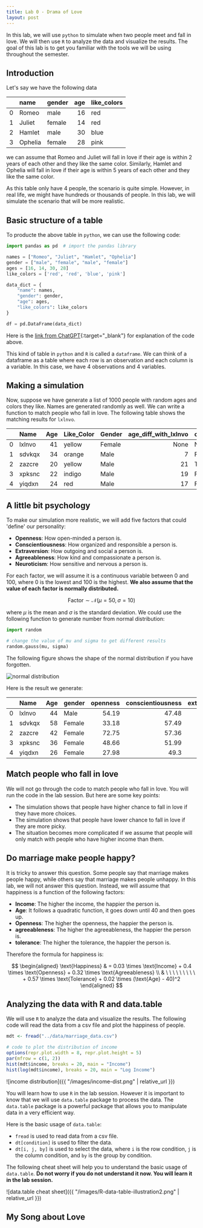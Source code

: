 ```yaml
---
title: Lab 0 - Drama of Love
layout: post
---
```


In this lab, we will use `python` to simulate when two people meet and fall in love. We will then use `R` to analyze the data and visualize the results. The goal of this lab is to get you familiar with the tools we will be using throughout the semester.


## Introduction

Let's say we have the following data

|    | name    | gender   |   age | like_colors   |
|---:|:--------|:---------|------:|:--------------|
|  0 | Romeo   | male     |    16 | red           |
|  1 | Juliet  | female   |    14 | red           |
|  2 | Hamlet  | male     |    30 | blue          |
|  3 | Ophelia | female   |    28 | pink          |


we can assume that Romeo and Juliet will fall in love if their age is within 2 years of each other and they like the same color. Similarly, Hamlet and Ophelia will fall in love if their age is within 5 years of each other and they like the same color.

As this table only have 4 people, the scenario is quite simple. However, in real life, we might have hundreds or thousands of people. In this lab, we will simulate the scenario that will be more realistic.


## Basic structure of a table

To producte the above table in `python`, we can use the following code:

```python
import pandas as pd  # import the pandas library

names = ["Romeo", "Juliet", "Hamlet", "Ophelia"]
gender = ["male", "female", "male", "female"]
ages = [16, 14, 30, 28]
like_colors = ['red', 'red', 'blue', 'pink']

data_dict = {
    "name": names,
    "gender": gender,
    "age": ages,
    "like_colors": like_colors
}

df = pd.DataFrame(data_dict)
```

Here is the [link from ChatGPT](https://chat.openai.com/share/64661c26-5f92-4ffd-b8cb-62ac8f535a60){:target="_blank"} for explanation of the code above.

This kind of table in `python` and `R` is called a `dataframe`. We can think of a dataframe as a table where each row is an observation and each column is a variable. In this case, we have 4 observations and 4 variables.

## Making a simulation

Now, suppose we have generate a list of 1000 people with random ages and colors they like. Names are generated randomly as well. We can write a function to match people who fall in love. The following table shows the matching results for `lxlnvo`.

|    | Name   |   Age | Like_Color   | Gender   |   age_diff_with_lxlnvo | color_match_with_lxlnvo   |
|---:|:-------|------:|:-------------|:---------|-----------------------:|:--------------------------|
|  0 | lxlnvo |    41 | yellow       | Female   |     None                   |                None           |
|  1 | sdvkqx |    34 | orange       | Male     |                      7 | False                     |
|  2 | zazcre |    20 | yellow       | Male     |                     21 | True                      |
|  3 | xpksnc |    22 | indigo       | Male     |                     19 | False                     |
|  4 | yiqdxn |    24 | red          | Male     |                     17 | False                     |


## A little bit psychology

To make our simulation more realistic, we will add five factors that could 'define'
our personality:

- **Openness**: How open-minded a person is.
- **Conscientiousness**: How organized and responsible a person is.
- **Extraversion**: How outgoing and social a person is.
- **Agreeableness**: How kind and compassionate a person is.
- **Neuroticism**: How sensitive and nervous a person is.

For each factor, we will assume it is a continuous variable between 0 and 100, where 0 is the lowest and 100 is the highest. **We also assume that the value of each factor is normally distributed.**

$$
\text{Factor} \sim \mathcal{N}(\mu = 50, \sigma = 10)
$$

where $\mu$ is the mean and $\sigma$ is the standard deviation. We could use the following function to generate number from normal distribution:

```python
import random

# change the value of mu and sigma to get different results
random.gauss(mu, sigma)
```

The following figure shows the shape of the normal distribution if you have forgotten.

![normal distribution](https://upload.wikimedia.org/wikipedia/commons/thumb/7/74/Normal_Distribution_PDF.svg/400px-Normal_Distribution_PDF.svg.png)

Here is the result we generate:

|    | Name   |   Age | gender   |   openness |   conscientiousness |   extraversion |   agreeableness |   neuroticism |
|---:|:-------|------:|:---------|-----------:|--------------------:|---------------:|----------------:|--------------:|
|  0 | lxlnvo |    44 | Male     |      54.19 |               47.48 |          64.85 |           62.06 |         60.06 |
|  1 | sdvkqx |    58 | Female   |      33.18 |               57.49 |          59.72 |           35.79 |         48.78 |
|  2 | zazcre |    42 | Female   |      72.75 |               57.36 |          64.41 |           38.06 |         54.78 |
|  3 | xpksnc |    36 | Female   |      48.66 |               51.99 |          60.53 |           30.53 |         52.11 |
|  4 | yiqdxn |    26 | Female   |      27.98 |               49.3  |          52    |           38.64 |         49.61 |


## Match people who fall in love

We will not go through the code to match people who fall in love. You will run the code in the lab session. But here are some key points:

- The simulation shows that people have higher chance to fall in love if they have more choices.
- The simulation shows that people have lower chance to fall in love if they are more picky.
- The situation becomes more complicated if we assume that people will only match with people who have higher income than them.


## Do marriage make people happy?

It is tricky to answer this question. Some people say that marriage makes people happy, while others say that marriage makes people unhappy. In this lab, we will not answer this question. Instead, we will assume that happiness is a function of the following factors:

- **Income**: The higher the income, the happier the person is.
- **Age**: It follows a quadratic function, it goes down until 40 and then goes up.
- **Openness**: The higher the openness, the happier the person is.
- **agreeableness**: The higher the agreeableness, the happier the person is.
- **tolerance**: The higher the tolerance, the happier the person is.

Therefore the formula for happiness is:

$$
\begin{aligned}
\text{Happiness} & = 0.03 \times \text{Income} + 0.4 \times \text{Openness} + 0.32 \times \text{Agreeableness} \\
& \ \ \ \ \ \ \ \ \ + 0.57 \times \text{Tolerance} +  0.02 \times (\text{Age} - 40)^2 
\end{aligned}
$$

## Analyzing the data with R and data.table

We will use `R` to analyze the data and visualize the results. The following code will read the data from a csv file and plot the happiness of people.

```R
mdt <- fread("../data/marriage_data.csv")

# code to plot the distribution of income
options(repr.plot.width = 8, repr.plot.height = 5)
par(mfrow = c(1, 2))
hist(mdt$income, breaks = 20, main = "Income")
hist(log(mdt$income), breaks = 20, main = "Log Income")
```

![income distribution]({{ "/images/income-dist.png" | relative_url }})


You will learn how to use `R` in the lab session. However it is important to know that we will use `data.table` package to process the data. The
`data.table` package is a powerful package that allows you to manipulate data in a very efficient way.

Here is the basic usage of `data.table`:

- `fread` is used to read data from a csv file.
- `dt[condition]` is used to filter the data.
- `dt[i, j, by]` is used to select the data, where `i` is the row condition, `j` is the column condition, and `by` is the group by condition.

The following cheat sheet will help you to understand the basic usage of `data.table`. **Do not worry if you do not understand it now. You will learn it in the lab session.**


![data.table cheat sheet]({{ "/images/R-data-table-illustration2.png" | relative_url }})


## My Song about Love